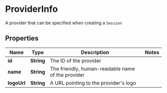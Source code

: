 

# ProviderInfo

A provider that can be specified when creating a `Session`

## Properties

| Name | Type | Description | Notes |
|------------ | ------------- | ------------- | -------------|
|**id** | **String** | The ID of the provider |  |
|**name** | **String** | The friendly, human-readable name of the provider |  |
|**logoUrl** | **String** | A URL pointing to the provider&#39;s logo |  |



